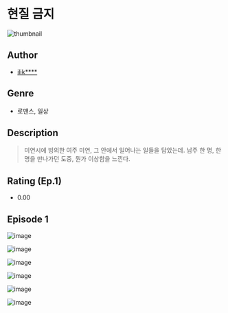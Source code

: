 # 현질 금지
![thumbnail](https://image-comic.pstatic.net/user_contents_data/challenge_comic/2023/05/23/upload_7293124627174602803_480x623.jpeg)

## Author
- [ilik****](https://comic.naver.com/artistTitle?id=366819)

## Genre
- 로맨스, 일상

## Description
> 미연시에 빙의한 여주 미연, 그 안에서 일어나는 일들을 담았는데. 남주 한 명, 한 명을 만나가던 도중, 뭔가 이상함을 느낀다.


## Rating (Ep.1)
- 0.00

## Episode 1
![image](https://image-comic.pstatic.net/user_contents_data/challenge_comic/2023/05/23/366819/upload_4135537226927058992.jpeg)

![image](https://image-comic.pstatic.net/user_contents_data/challenge_comic/2023/05/23/366819/upload_3559594343792141368.jpeg)

![image](https://image-comic.pstatic.net/user_contents_data/challenge_comic/2023/05/23/366819/upload_3834640481084794469.jpeg)

![image](https://image-comic.pstatic.net/user_contents_data/challenge_comic/2023/05/23/366819/upload_3976740466193413731.jpeg)

![image](https://image-comic.pstatic.net/user_contents_data/challenge_comic/2023/05/23/366819/upload_3472669144916506937.jpeg)

![image](https://image-comic.pstatic.net/user_contents_data/challenge_comic/2023/05/23/366819/upload_3689911970873815652.jpeg)
